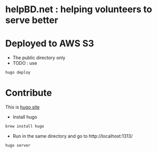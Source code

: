 # helpBD.net : helping volunteers to serve better


# Deployed to AWS S3
- The public directory only
- TODO : use
```bash
hugo deploy
```

# Contribute

This is [hugo site](https://gohugo.io/)

- Install hugo 
```bash
brew install hugo
```

- Run in the same directory and go to http://localhost:1313/
```bash
hugo server
```
